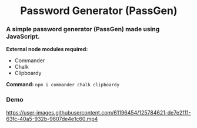 # <div align="center">Password Generator (PassGen)</div>
### A simple password generator (PassGen) made using JavaScript.

**External node modules required:**
  * Commander
  * Chalk
  * Clipboardy

**Command:** `npm i commander chalk clipboardy`

### Demo

https://user-images.githubusercontent.com/61196454/125784621-de7e2f11-63fc-40a5-932b-9607de4e1c60.mp4
